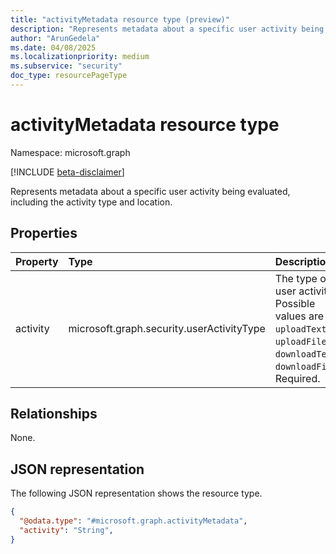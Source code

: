 ```yaml
---
title: "activityMetadata resource type (preview)"
description: "Represents metadata about a specific user activity being evaluated, including the activity type and location."
author: "ArunGedela"
ms.date: 04/08/2025
ms.localizationpriority: medium
ms.subservice: "security"
doc_type: resourcePageType
---
```


# activityMetadata resource type

Namespace: microsoft.graph

[!INCLUDE [beta-disclaimer](../../includes/beta-disclaimer.md)]

Represents metadata about a specific user activity being evaluated, including the activity type and location.

## Properties

|Property|Type|Description|
|:---|:---|:---|
|activity|microsoft.graph.security.userActivityType|The type of user activity. Possible values are `uploadText`, `uploadFile`, `downloadText`, `downloadFile`. Required.|

## Relationships

None.

## JSON representation

The following JSON representation shows the resource type.
<!-- {
  "blockType": "resource",
  "@odata.type": "microsoft.graph.activityMetadata"
}
-->
``` json
{
  "@odata.type": "#microsoft.graph.activityMetadata",
  "activity": "String",
}
```
